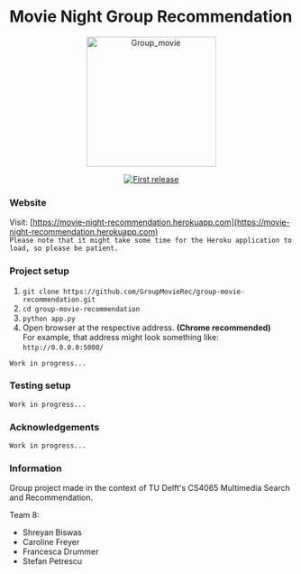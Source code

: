 # Movie Night Group Recommendation

<div align="center">
  <p>
  <img width="230" alt="Group_movie" src="https://user-images.githubusercontent.com/60047427/122675863-a7e86380-d1db-11eb-84f4-d4a3bc488209.jpg">

  </p>
  <p>
    <a href="">
      <img alt="First release" src="https://img.shields.io/badge/release-v1.0-brightgreen.svg" />
    </a>
  </p>
</div>

### Website
Visit: [https://movie-night-recommendation.herokuapp.com](https://movie-night-recommendation.herokuapp.com) <br>
`Please note that it might take some time for the Heroku application to load, so please be patient.`

### Project setup
1. `git clone https://github.com/GroupMovieRec/group-movie-recommendation.git`
2. `cd group-movie-recommendation`
3. `python app.py`
4. Open browser at the respective address. **(Chrome recommended)** <br> For example, that address might look something like: `http://0.0.0.0:5000/` 

`Work in progress...`

### Testing setup
`Work in progress...`

### Acknowledgements
`Work in progress...`

### Information
Group project made in the context of TU Delft's CS4065 Multimedia Search and Recommendation.

Team 8:
- Shreyan Biswas
- Caroline Freyer
- Francesca Drummer
- Stefan Petrescu
